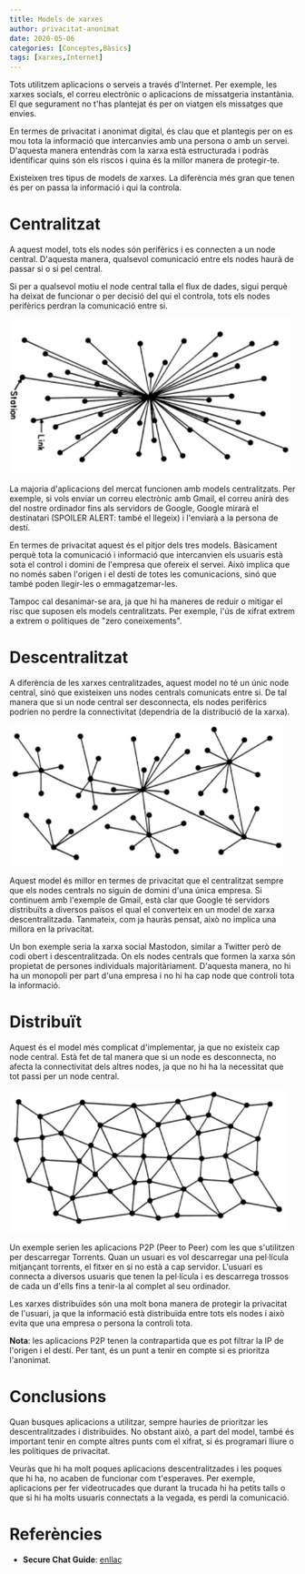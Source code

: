 ```yaml
---
title: Models de xarxes
author: privacitat-anonimat
date: 2020-05-06
categories: [Conceptes,Bàsics]
tags: [xarxes,Internet]
---
```


Tots utilitzem aplicacions o serveis a través d'Internet. Per exemple, les xarxes socials, el correu electrònic o aplicacions de missatgeria instantània. El que segurament no t'has plantejat és per on viatgen els missatges que envies.

En termes de privacitat i anonimat digital, és clau que et plantegis per on es mou tota la informació que intercanvies amb una persona o amb un servei. D'aquesta manera entendràs com la xarxa està estructurada i podràs identificar quins són els riscos i quina és la millor manera de protegir-te.

Existeixen tres tipus de models de xarxes. La diferència més gran que tenen és per on passa la informació i qui la controla.

# Centralitzat
A aquest model, tots els nodes són perifèrics i es connecten a un node central. D'aquesta manera, qualsevol comunicació entre els nodes haurà de passar si o si pel central.

Si per a qualsevol motiu el node central talla el flux de dades, sigui perquè ha deixat de funcionar o per decisió del qui el controla, tots els nodes perifèrics perdran la comunicació entre si.

![](https://raw.githubusercontent.com/privacitat-anonimat/privacitat-anonimat.github.io/master/img/2020-05-06-models_xarxes/centralitzada.png)

La majoria d'aplicacions del mercat funcionen amb models centralitzats. Per exemple, si vols enviar un correu electrònic amb Gmail, el correu anirà des del nostre ordinador fins als servidors de Google, Google mirarà el destinatari (SPOILER ALERT: també el llegeix) i l'enviarà a la persona de destí.

En termes de privacitat aquest és el pitjor dels tres models. Bàsicament perquè tota la comunicació i informació que intercanvien els usuaris està sota el control i domini de l'empresa que ofereix el servei. Això implica que no només saben l'origen i el destí de totes les comunicacions, sinó que també poden llegir-les o emmagatzemar-les.

Tampoc cal desanimar-se ara, ja que hi ha maneres de reduir o mitigar el risc que suposen els models centralitzats. Per exemple, l'ús de xifrat extrem a extrem o polítiques de "zero coneixements".


# Descentralitzat
A diferència de les xarxes centralitzades, aquest model no té un únic node central, sinó que existeixen uns nodes centrals comunicats entre si. De tal manera que si un node central ser desconnecta, els nodes perifèrics podrien no perdre la connectivitat (dependria de la distribució de la xarxa).

![](https://raw.githubusercontent.com/privacitat-anonimat/privacitat-anonimat.github.io/master/img/2020-05-06-models_xarxes/descentralitzada.png)

Aquest model és millor en termes de privacitat que el centralitzat sempre que els nodes centrals no siguin de domini d'una única empresa. Si continuem amb l'exemple de Gmail, està clar que Google té servidors distribuïts a diversos països el qual el converteix en un model de xarxa descentralitzada. Tanmateix, com ja hauràs pensat, això no implica una millora en la privacitat.

Un bon exemple seria la xarxa social Mastodon, similar a Twitter però de codi obert i descentralitzada. On els nodes centrals que formen la xarxa són propietat de persones individuals majoritàriament. D'aquesta manera, no hi ha un monopoli per part d'una empresa i no hi ha cap node que controli tota la informació.

# Distribuït
Aquest és el model més complicat d'implementar, ja que no existeix cap node central. Està fet de tal manera que si un node es desconnecta, no afecta la connectivitat dels altres nodes, ja que no hi ha la necessitat que tot passi per un node central.

![](https://raw.githubusercontent.com/privacitat-anonimat/privacitat-anonimat.github.io/master/img/2020-05-06-models_xarxes/distribuida.png)

Un exemple serien les aplicacions P2P (Peer to Peer) com les que s'utilitzen per descarregar Torrents. Quan un usuari es vol descarregar una pel·lícula mitjançant torrents, el fitxer en si no està a cap servidor. L'usuari es connecta a diversos usuaris que tenen la pel·lícula i es descarrega trossos de cada un d'ells fins a tenir-la al complet al seu ordinador.

Les xarxes distribuïdes són una molt bona manera de protegir la privacitat de l'usuari, ja que la informació està distribuïda entre tots els nodes i això evita que una empresa o persona la controli tota.

**Nota**: les aplicacions P2P tenen la contrapartida que es pot filtrar la IP de l'origen i el destí. Per tant, és un punt a tenir en compte si es prioritza l'anonimat.

# Conclusions
Quan busques aplicacions a utilitzar, sempre hauries de prioritzar les descentralitzades i distribuïdes. No obstant això, a part del model, també és important tenir en compte altres punts com el xifrat, si és programari lliure o les polítiques de privacitat.

Veuràs que hi ha molt poques aplicacions descentralitzades i les poques que hi ha, no acaben de funcionar com t'esperaves. Per exemple, aplicacions per fer videotrucades que durant la trucada hi ha petits talls o que si hi ha molts usuaris connectats a la vegada, es perdi la comunicació.


# Referències
* **Secure Chat Guide**: [enllaç](https://securechatguide.org/)